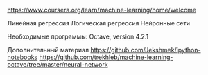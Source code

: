 ﻿https://www.coursera.org/learn/machine-learning/home/welcome

Линейная регрессия
Логическая регрессия
Нейронные сети

Необходимые программы:
Octave, version 4.2.1

Дополнительный материал
https://github.com/Jekshmek/ipython-notebooks
https://github.com/trekhleb/machine-learning-octave/tree/master/neural-network

